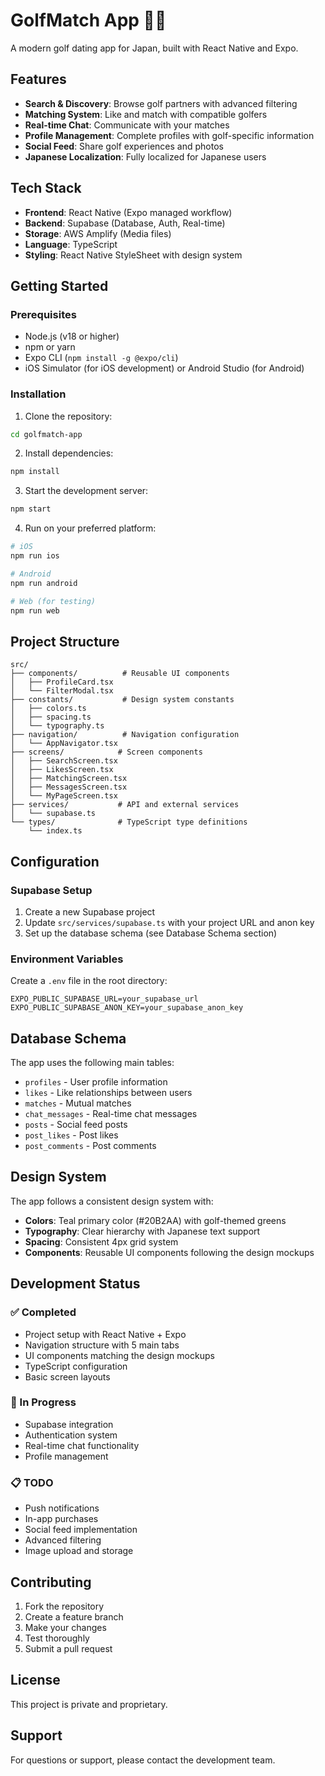 # GolfMatch App 🏌️‍♀️

A modern golf dating app for Japan, built with React Native and Expo.

## Features

- **Search & Discovery**: Browse golf partners with advanced filtering
- **Matching System**: Like and match with compatible golfers
- **Real-time Chat**: Communicate with your matches
- **Profile Management**: Complete profiles with golf-specific information
- **Social Feed**: Share golf experiences and photos
- **Japanese Localization**: Fully localized for Japanese users

## Tech Stack

- **Frontend**: React Native (Expo managed workflow)
- **Backend**: Supabase (Database, Auth, Real-time)
- **Storage**: AWS Amplify (Media files)
- **Language**: TypeScript
- **Styling**: React Native StyleSheet with design system

## Getting Started

### Prerequisites

- Node.js (v18 or higher)
- npm or yarn
- Expo CLI (`npm install -g @expo/cli`)
- iOS Simulator (for iOS development) or Android Studio (for Android)

### Installation

1. Clone the repository:
```bash
cd golfmatch-app
```

2. Install dependencies:
```bash
npm install
```

3. Start the development server:
```bash
npm start
```

4. Run on your preferred platform:
```bash
# iOS
npm run ios

# Android
npm run android

# Web (for testing)
npm run web
```

## Project Structure

```
src/
├── components/          # Reusable UI components
│   ├── ProfileCard.tsx
│   └── FilterModal.tsx
├── constants/           # Design system constants
│   ├── colors.ts
│   ├── spacing.ts
│   └── typography.ts
├── navigation/          # Navigation configuration
│   └── AppNavigator.tsx
├── screens/            # Screen components
│   ├── SearchScreen.tsx
│   ├── LikesScreen.tsx
│   ├── MatchingScreen.tsx
│   ├── MessagesScreen.tsx
│   └── MyPageScreen.tsx
├── services/           # API and external services
│   └── supabase.ts
└── types/              # TypeScript type definitions
    └── index.ts
```

## Configuration

### Supabase Setup

1. Create a new Supabase project
2. Update `src/services/supabase.ts` with your project URL and anon key
3. Set up the database schema (see Database Schema section)

### Environment Variables

Create a `.env` file in the root directory:

```env
EXPO_PUBLIC_SUPABASE_URL=your_supabase_url
EXPO_PUBLIC_SUPABASE_ANON_KEY=your_supabase_anon_key
```

## Database Schema

The app uses the following main tables:

- `profiles` - User profile information
- `likes` - Like relationships between users
- `matches` - Mutual matches
- `chat_messages` - Real-time chat messages
- `posts` - Social feed posts
- `post_likes` - Post likes
- `post_comments` - Post comments

## Design System

The app follows a consistent design system with:

- **Colors**: Teal primary color (#20B2AA) with golf-themed greens
- **Typography**: Clear hierarchy with Japanese text support
- **Spacing**: Consistent 4px grid system
- **Components**: Reusable UI components following the design mockups

## Development Status

### ✅ Completed
- Project setup with React Native + Expo
- Navigation structure with 5 main tabs
- UI components matching the design mockups
- TypeScript configuration
- Basic screen layouts

### 🚧 In Progress
- Supabase integration
- Authentication system
- Real-time chat functionality
- Profile management

### 📋 TODO
- Push notifications
- In-app purchases
- Social feed implementation
- Advanced filtering
- Image upload and storage

## Contributing

1. Fork the repository
2. Create a feature branch
3. Make your changes
4. Test thoroughly
5. Submit a pull request

## License

This project is private and proprietary.

## Support

For questions or support, please contact the development team.
